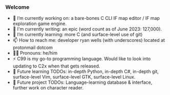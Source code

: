 ### Welcome

<!--
**toastyoaties/toastyoaties** is a ✨ _special_ ✨ repository because its `README.md` (this file) appears on your GitHub profile.

Here are some ideas to get you started:
- 👯 I’m looking to collaborate on ...
- 🤔 I’m looking for help with ...
- 💬 Ask me about ...
-->
- 🔭 I’m currently working on: a bare-bones C CLI IF map editor / IF map exploration game engine.
- 📖 I'm currently writing: an epic (word count as of June 2023: 127,000).
- 🌱 I’m currently learning: more C (and surface-level use of git)
- 📫 How to reach me: developer ryan wells (with underscores) located at protonmail dotcom
- 🏳️‍🌈 Pronouns: he/him
- ⚡ C99 is my go-to programming language. Would like to look into updating to C2x when that gets released.
- 🔮 Future learning TODOs: in-depth Python, in-depth C#, in-depth git, surface-level Vim, surface-level GTK, surface-level Linux.
- 🚧 Future project TODOs: Language-learning database & interface, further work on character reader.

